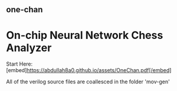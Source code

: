 ## one-chan
# On-chip Neural Network Chess Analyzer
Start Here: [embed]https://abdullah8a0.github.io/assets/OneChan.pdf[/embed]

All of the verilog source files are coallesced in the folder 'mov-gen'

